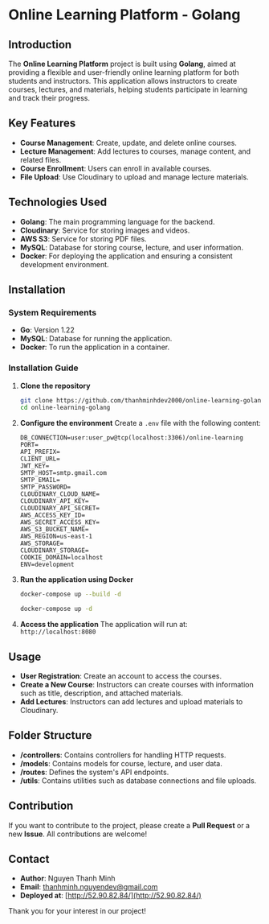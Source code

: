 # Online Learning Platform - Golang

## Introduction

The **Online Learning Platform** project is built using **Golang**, aimed at providing a flexible and user-friendly online learning platform for both students and instructors. This application allows instructors to create courses, lectures, and materials, helping students participate in learning and track their progress.

## Key Features

- **Course Management**: Create, update, and delete online courses.
- **Lecture Management**: Add lectures to courses, manage content, and related files.
- **Course Enrollment**: Users can enroll in available courses.
- **File Upload**: Use Cloudinary to upload and manage lecture materials.

## Technologies Used

- **Golang**: The main programming language for the backend.
- **Cloudinary**: Service for storing images and videos.
- **AWS S3**: Service for storing PDF files.
- **MySQL**: Database for storing course, lecture, and user information.
- **Docker**: For deploying the application and ensuring a consistent development environment.

## Installation

### System Requirements

- **Go**: Version 1.22
- **MySQL**: Database for running the application.
- **Docker**: To run the application in a container.

### Installation Guide

1. **Clone the repository**

   ```bash
   git clone https://github.com/thanhminhdev2000/online-learning-golang.git
   cd online-learning-golang
   ```

2. **Configure the environment**
   Create a `.env` file with the following content:

   ```env
   DB_CONNECTION=user:user_pw@tcp(localhost:3306)/online-learning
   PORT=
   API_PREFIX=
   CLIENT_URL=
   JWT_KEY=
   SMTP_HOST=smtp.gmail.com
   SMTP_EMAIL=
   SMTP_PASSWORD=
   CLOUDINARY_CLOUD_NAME=
   CLOUDINARY_API_KEY=
   CLOUDINARY_API_SECRET=
   AWS_ACCESS_KEY_ID=
   AWS_SECRET_ACCESS_KEY=
   AWS_S3_BUCKET_NAME=
   AWS_REGION=us-east-1
   AWS_STORAGE=
   CLOUDINARY_STORAGE=
   COOKIE_DOMAIN=localhost
   ENV=development
   ```

3. **Run the application using Docker**

   ```bash
   docker-compose up --build -d
   ```

   ```bash
   docker-compose up -d
   ```

4. **Access the application**
   The application will run at: `http://localhost:8080`

## Usage

- **User Registration**: Create an account to access the courses.
- **Create a New Course**: Instructors can create courses with information such as title, description, and attached materials.
- **Add Lectures**: Instructors can add lectures and upload materials to Cloudinary.

## Folder Structure

- **/controllers**: Contains controllers for handling HTTP requests.
- **/models**: Contains models for course, lecture, and user data.
- **/routes**: Defines the system's API endpoints.
- **/utils**: Contains utilities such as database connections and file uploads.

## Contribution

If you want to contribute to the project, please create a **Pull Request** or a new **Issue**. All contributions are welcome!

## Contact

- **Author**: Nguyen Thanh Minh
- **Email**: [thanhminh.nguyendev@gmail.com](mailto:thanhminh.nguyendev@gmail.com)
- **Deployed at**: [http://52.90.82.84/](http://52.90.82.84/)

Thank you for your interest in our project!
